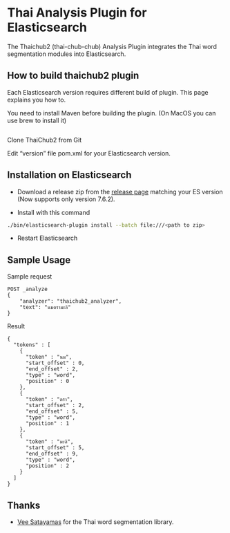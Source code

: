 # Thai Analysis Plugin for Elasticsearch

The Thaichub2 (thai-chub-chub) Analysis Plugin integrates the Thai word segmentation modules into Elasticsearch.

## How to build thaichub2 plugin

Each Elasticsearch version requires different build of plugin. This page explains you how to.

You need to install Maven before building the plugin. (On MacOS you can use brew to install it)

```brew install maven
```
Clone ThaiChub2 from Git  

Edit “version” file pom.xml for your Elasticsearch version.


## Installation on Elasticsearch

- Download a release zip from the [release page](https://github.com/tlefsad/elasticsearch-analysis-thaichub2/releases) matching your ES version (Now supports only version 7.6.2).

- Install with this command

```sh
./bin/elasticsearch-plugin install --batch file:///<path to zip>
```

- Restart Elasticsearch

## Sample Usage

Sample request

```
POST _analyze
{
    "analyzer": "thaichub2_analyzer",
    "text": "นมตรามะลิ"
}
```

Result

```
{
  "tokens" : [
    {
      "token" : "นม",
      "start_offset" : 0,
      "end_offset" : 2,
      "type" : "word",
      "position" : 0
    },
    {
      "token" : "ตรา",
      "start_offset" : 2,
      "end_offset" : 5,
      "type" : "word",
      "position" : 1
    },
    {
      "token" : "มะลิ",
      "start_offset" : 5,
      "end_offset" : 9,
      "type" : "word",
      "position" : 2
    }
  ]
}
```

## Thanks
- [Vee Satayamas](https://github.com/veer66) for the Thai word segmentation library.
 
